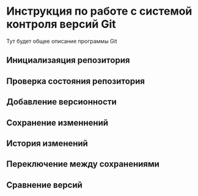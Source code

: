 # Инструкция по работе с системой контроля версий Git

Тут будет общее описание программы Git

## Инициализаяция репозитория

## Проверка состояния репозитория

## Добавление версионности 

## Сохранение изменнений

## История изменений 

## Переключение между сохранениями

## Сравнение версий